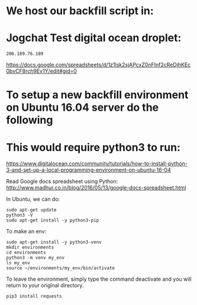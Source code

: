# We host our backfill script in:
# Jogchat Test digital ocean droplet:
```
206.189.76.189
```
https://docs.google.com/spreadsheets/d/1z1lsk2sjAPcxZ0nFInf2cReDjhKEc0bvCF8rch9Ev1Y/edit#gid=0


# To setup a new backfill environment on Ubuntu 16.04 server do the following
# This would require python3 to run:

https://www.digitalocean.com/community/tutorials/how-to-install-python-3-and-set-up-a-local-programming-environment-on-ubuntu-16-04

Read Google docs spreadsheet using Python:
http://www.madhur.co.in/blog/2016/05/13/google-docs-spreadsheet.html



In Ubuntu, we can do:
```
sudo apt-get update
python3 -V
sudo apt-get install -y python3-pip
```
To make an env:
```
sudo apt-get install -y python3-venv
mkdir environments
cd environments
python3 -m venv my_env
ls my_env
source ~/environments/my_env/bin/activate
```
To leave the environment, simply type the command deactivate and you will return to your original directory.
```
pip3 install requests
```
